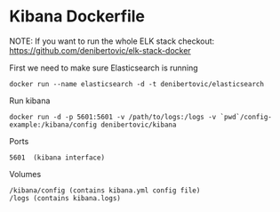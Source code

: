 # Kibana Dockerfile

NOTE: If you want to run the whole ELK stack checkout: https://github.com/denibertovic/elk-stack-docker

First we need to make sure Elasticsearch is running

    docker run --name elasticsearch -d -t denibertovic/elasticsearch

Run kibana

    docker run -d -p 5601:5601 -v /path/to/logs:/logs -v `pwd`/config-example:/kibana/config denibertovic/kibana

Ports

    5601  (kibana interface)

Volumes

    /kibana/config (contains kibana.yml config file)
    /logs (contains kibana.logs)

